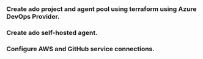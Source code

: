 ### Create ado project and agent pool using terraform using Azure DevOps Provider.
### Create ado self-hosted agent.
### Configure AWS and GitHub service connections.
